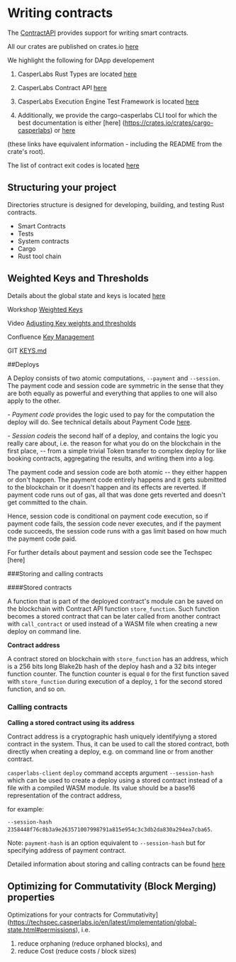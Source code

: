 Writing contracts
=================

The [ContractAPI](https://docs.rs/casperlabs-contract-ffi/0.22.0/casperlabs_contract_ffi/#writing-smart-contracts) provides support for writing smart contracts.

All our crates are published on crates.io [here](https://crates.io/search?q=casperlabs)
<!--The ones which I think are worth pointing out to app devs are-->
We highlight the following for DApp developement
1. CasperLabs Rust Types are located [here](https://docs.rs/casperlabs-types)
1. CasperLabs Contract API [here](https://docs.rs/casperlabs-contract)
1. CasperLabs Execution Engine Test Framework is located [here](https://docs.rs/casperlabs-engine-test-support)

1. Additionally, we provide the cargo-casperlabs CLI tool for which the best documentation is either
[here] (https://crates.io/crates/cargo-casperlabs) or [here](https://github.com/CasperLabs/CasperLabs/tree/master/execution-engine/cargo-casperlabs)

(these links have equivalent information - including the README from the crate's root).

The list of contract exit codes is located [here](https://docs.rs/casperlabs-types/latest/casperlabs_types/enum.ApiError.html#mappings)

Structuring your project
------------------------
<!--Video [CasperLabs - Smart contract template repository v0.0.1] (https://www.youtube.com/wat CasperLabs - Smart contract template repository v0.0.1] ch?v=P8SC_upCqAg&feature=youtu.be)-->

Directories structure is designed for developing, building, and testing  Rust contracts.

- Smart Contracts
- Tests
- System contracts
- Cargo
- Rust tool chain


Weighted Keys and Thresholds
----------------------------

Details about the global state and keys is located [here](https://techspec.casperlabs.io/en/latest/implementation/global-state.html#global-state)

Workshop [Weighted Keys](https://casperlabs.atlassian.net/wiki/spaces/REL/pages/213123657/1-23-2020+Workshop+-Weighted+Keys)

Video [Adjusting Key weights and thresholds](https://www.youtube.com/watch?v=R24-3iIau0g)

Confluence [Key Management](https://casperlabs.atlassian.net/wiki/spaces/EN/pages/128974920/Key+Management)

GIT [KEYS.md](https://github.com/CasperLabs/CasperLabs/blob/master/docs/KEYS.md)



##Deploys 

A Deploy consists of two atomic computations, `--payment` and `--session`. The payment code and session code are symmetric in the sense that they are both equally as powerful and everything that applies to one will also apply to the other.

*- Payment code* provides the logic used to pay for the computation the deploy will do. See technical details about Payment Code [here](https://techspec.casperlabs.io/en/latest/implementation/execution-semantics.html#payment-code).

*- Session code*is the second half of a deploy, and contains the logic you really care about, i.e. the reason for what you do on the blockchain in the first place, -- from a simple trivial Token transfer to complex deploy for like booking contracts, aggregating the results, and writing them into a log.

The payment code and session code are both atomic -- they either happen or don't happen. The payment code entirely happens and it gets submitted to the blockchain or it doesn't happen and its effects are reverted. If payment code runs out of gas, all that was done gets reverted and doesn't get committed to the chain. 

Hence, session code is conditional on payment code execution, so if payment code fails, the session code never executes, and if the payment code succeeds, the session code runs with a gas limit based on how much the payment code paid.

For further details about payment and session code see the Techspec [here] 

###Storing and calling contracts

####Stored contracts

A function that is part of the deployed contract's module can be saved on the blockchain with Contract API function `store_function`. Such function becomes a stored contract that can be later called from another contract with `call_contract` or used instead of a WASM file when creating a new deploy on command line.

**Contract address**

A contract stored on blockchain with `store_function` has an address, which is a 256 bits long Blake2b hash of the deploy hash and a 32 bits integer function counter. The function counter is equal `0` for the first function saved with `store_function` during execution of a deploy, `1` for the second stored function, and so on.



### Calling contracts

**Calling a stored contract using its address**

Contract address is a cryptographic hash uniquely identifyiyng a stored contract in the system. Thus, it can be used to call the stored contract, both directly when creating a deploy, e.g. on command line or from another contract.

`casperlabs-client` `deploy` command accepts argument `--session-hash` which can be used to create a deploy using a stored contract instead of a file with a compiled WASM module. Its value should be a base16 representation of the contract address, 

for example: 

`--session-hash 2358448f76c8b3a9e263571007998791a815e954c3c3db2da830a294ea7cba65`.

Note:  `payment-hash` is an option equivalent to `--session-hash` but for specifying address of payment contract.



Detailed information about storing and calling contracts can be found [here](https://github.com/CasperLabs/CasperLabs/blob/master/docs/CONTRACTS.md#advanced-deploy-options)



Optimizing for Commutativity (Block Merging) properties
-------------------------------------------------------

Optimizations for your contracts for Commutativity](https://techspec.casperlabs.io/en/latest/implementation/global-state.html#permissions), i.e.

1. reduce orphaning (reduce orphaned blocks), and
1. reduce Cost (reduce costs / block sizes)
